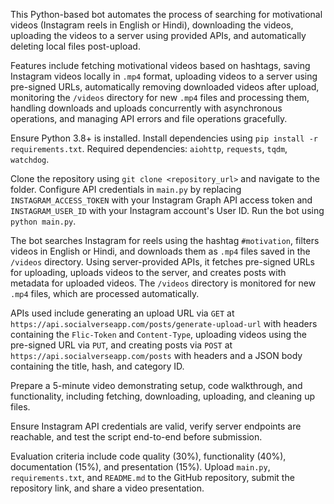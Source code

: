 This Python-based bot automates the process of searching for motivational videos (Instagram reels in English or Hindi), downloading the videos, uploading the videos to a server using provided APIs, and automatically deleting local files post-upload.  

Features include fetching motivational videos based on hashtags, saving Instagram videos locally in `.mp4` format, uploading videos to a server using pre-signed URLs, automatically removing downloaded videos after upload, monitoring the `/videos` directory for new `.mp4` files and processing them, handling downloads and uploads concurrently with asynchronous operations, and managing API errors and file operations gracefully.  

Ensure Python 3.8+ is installed. Install dependencies using `pip install -r requirements.txt`. Required dependencies: `aiohttp`, `requests`, `tqdm`, `watchdog`.  

Clone the repository using `git clone <repository_url>` and navigate to the folder. Configure API credentials in `main.py` by replacing `INSTAGRAM_ACCESS_TOKEN` with your Instagram Graph API access token and `INSTAGRAM_USER_ID` with your Instagram account's User ID. Run the bot using `python main.py`.  

The bot searches Instagram for reels using the hashtag `#motivation`, filters videos in English or Hindi, and downloads them as `.mp4` files saved in the `/videos` directory. Using server-provided APIs, it fetches pre-signed URLs for uploading, uploads videos to the server, and creates posts with metadata for uploaded videos. The `/videos` directory is monitored for new `.mp4` files, which are processed automatically.  

APIs used include generating an upload URL via `GET` at `https://api.socialverseapp.com/posts/generate-upload-url` with headers containing the `Flic-Token` and `Content-Type`, uploading videos using the pre-signed URL via `PUT`, and creating posts via `POST` at `https://api.socialverseapp.com/posts` with headers and a JSON body containing the title, hash, and category ID.  

Prepare a 5-minute video demonstrating setup, code walkthrough, and functionality, including fetching, downloading, uploading, and cleaning up files.  

Ensure Instagram API credentials are valid, verify server endpoints are reachable, and test the script end-to-end before submission.  

Evaluation criteria include code quality (30%), functionality (40%), documentation (15%), and presentation (15%). Upload `main.py`, `requirements.txt`, and `README.md` to the GitHub repository, submit the repository link, and share a video presentation.
